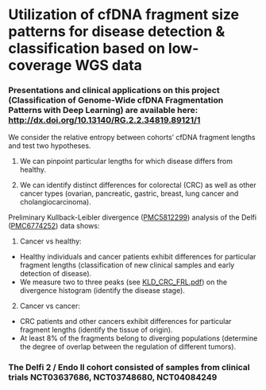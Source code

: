 # Utilization of cfDNA fragment size patterns ​for disease detection & classification ​based on low-coverage WGS data 

### Presentations and clinical applications on this project (Classification of Genome-Wide cfDNA Fragmentation Patterns with Deep Learning) are available here: http://dx.doi.org/10.13140/RG.2.2.34819.89121/1


We consider the relative entropy between cohorts’ cfDNA fragment lengths and test two hypotheses.

1. We can pinpoint particular lengths for which disease differs from healthy.

2. We can identify distinct differences for colorectal (CRC) as well as other cancer types (ovarian, pancreatic, gastric, breast, lung cancer and cholangiocarcinoma).

Preliminary Kullback-Leibler divergence ([PMC5812299](https://www.ncbi.nlm.nih.gov/pmc/articles/PMC5812299/)) analysis of the Delfi ([PMC6774252](https://www.ncbi.nlm.nih.gov/pmc/articles/PMC6774252/)) data shows:

1. Cancer vs healthy:

- Healthy individuals and cancer patients exhibit differences for
particular fragment lengths (classification of new clinical samples and early detection of disease).
- We measure two to three peaks (see [KLD_CRC_FRL.pdf](https://gitlab.com/amatov/dnafrl/-/blob/master/KLD_CRC_FRL.pdf)) on the divergence histogram (identify the disease stage).

2. Cancer vs cancer:

- CRC patients and other cancers exhibit differences for particular
fragment lengths (identify the tissue of origin).
- At least 8% of the fragments belong to diverging populations (determine the degree of overlap between the regulation of different tumors).

### The Delfi 2 / Endo II cohort consisted of samples from clinical trials NCT03637686, NCT03748680, NCT04084249

